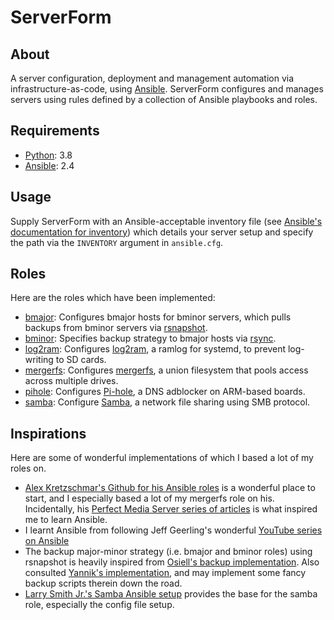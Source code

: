 # ServerForm

## About
A server configuration, deployment and management automation via infrastructure-as-code, using [Ansible](https://www.ansible.com). ServerForm configures and manages servers using rules defined by a collection of Ansible playbooks and roles.

## Requirements
- [Python](https://www.python.org): 3.8
- [Ansible](https://www.ansible.com): 2.4

## Usage
Supply ServerForm with an Ansible-acceptable inventory file (see [Ansible's documentation for inventory](https://docs.ansible.com/ansible/latest/user_guide/intro_inventory.html)) which details your server setup and specify the path via the `INVENTORY` argument in `ansible.cfg`. 

## Roles 
Here are the roles which have been implemented:
- [bmajor](https://github.com/njhlai/serverform/tree/master/roles/bmajor): Configures bmajor hosts for bminor servers, which pulls backups from bminor servers via [rsnapshot](https://rsnapshot.org).
- [bminor](https://github.com/njhlai/serverform/tree/master/roles/bminor): Specifies backup strategy to bmajor hosts via [rsync](https://rsync.samba.org).
- [log2ram](https://github.com/njhlai/serverform/tree/master/roles/log2ram): Configures [log2ram](https://github.com/azlux/log2ram), a ramlog for systemd, to prevent log-writing to SD cards.
- [mergerfs](https://github.com/njhlai/serverform/tree/master/roles/mergerfs): Configures [mergerfs](https://github.com/trapexit/mergerfs), a union filesystem that pools access across multiple drives.
- [pihole](https://github.com/njhlai/serverform/tree/master/roles/pihole): Configures [Pi-hole](https://pi-hole.net), a DNS adblocker on ARM-based boards.
- [samba](https://github.com/njhlai/serverform/tree/master/roles/samba): Configure [Samba](https://www.samba.org), a network file sharing using SMB protocol.

## Inspirations
Here are some of wonderful implementations of which I based a lot of my roles on.
- [Alex Kretzschmar's Github for his Ansible roles](https://github.com/IronicBadger/ansible) is a wonderful place to start, and I especially based a lot of my mergerfs role on his. Incidentally, his [Perfect Media Server series of articles](https://blog.linuxserver.io/2019/07/16/perfect-media-server-2019/) is what inspired me to learn Ansible.
- I learnt Ansible from following Jeff Geerling's wonderful [YouTube series on Ansible](https://www.youtube.com/playlist?list=PL2_OBreMn7FplshFCWYlaN2uS8et9RjNG)
- The backup major-minor strategy (i.e. bmajor and bminor roles) using rsnapshot is heavily inspired from [Osiell's backup implementation](https://github.com/osiell/ansible-rsnapshot-master). Also consulted [Yannik's implementation](https://github.com/Yannik/ansible-role-rsnapshot-backup-host), and may implement some fancy backup scripts therein down the road.
- [Larry Smith Jr.'s Samba Ansible setup](https://github.com/mrlesmithjr/ansible-samba) provides the base for the samba role, especially the config file setup.